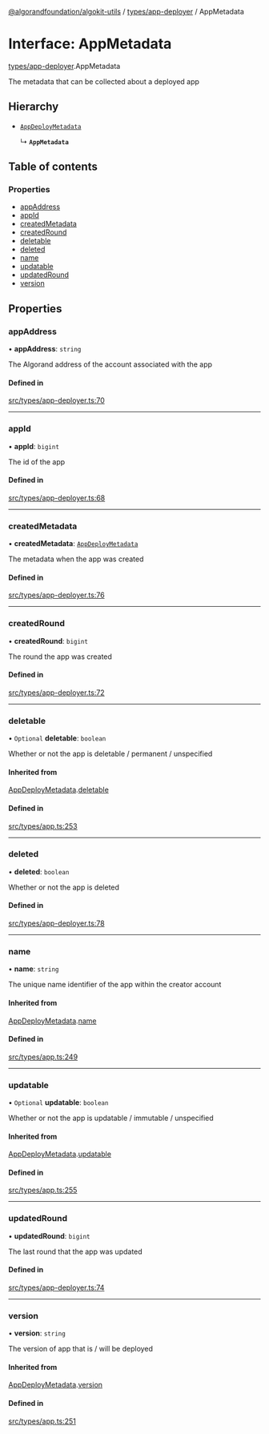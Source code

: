 [@algorandfoundation/algokit-utils](../README.md) / [types/app-deployer](../modules/types_app_deployer.md) / AppMetadata

# Interface: AppMetadata

[types/app-deployer](../modules/types_app_deployer.md).AppMetadata

The metadata that can be collected about a deployed app

## Hierarchy

- [`AppDeployMetadata`](types_app.AppDeployMetadata.md)

  ↳ **`AppMetadata`**

## Table of contents

### Properties

- [appAddress](types_app_deployer.AppMetadata.md#appaddress)
- [appId](types_app_deployer.AppMetadata.md#appid)
- [createdMetadata](types_app_deployer.AppMetadata.md#createdmetadata)
- [createdRound](types_app_deployer.AppMetadata.md#createdround)
- [deletable](types_app_deployer.AppMetadata.md#deletable)
- [deleted](types_app_deployer.AppMetadata.md#deleted)
- [name](types_app_deployer.AppMetadata.md#name)
- [updatable](types_app_deployer.AppMetadata.md#updatable)
- [updatedRound](types_app_deployer.AppMetadata.md#updatedround)
- [version](types_app_deployer.AppMetadata.md#version)

## Properties

### appAddress

• **appAddress**: `string`

The Algorand address of the account associated with the app

#### Defined in

[src/types/app-deployer.ts:70](https://github.com/algorandfoundation/algokit-utils-ts/blob/main/src/types/app-deployer.ts#L70)

___

### appId

• **appId**: `bigint`

The id of the app

#### Defined in

[src/types/app-deployer.ts:68](https://github.com/algorandfoundation/algokit-utils-ts/blob/main/src/types/app-deployer.ts#L68)

___

### createdMetadata

• **createdMetadata**: [`AppDeployMetadata`](types_app.AppDeployMetadata.md)

The metadata when the app was created

#### Defined in

[src/types/app-deployer.ts:76](https://github.com/algorandfoundation/algokit-utils-ts/blob/main/src/types/app-deployer.ts#L76)

___

### createdRound

• **createdRound**: `bigint`

The round the app was created

#### Defined in

[src/types/app-deployer.ts:72](https://github.com/algorandfoundation/algokit-utils-ts/blob/main/src/types/app-deployer.ts#L72)

___

### deletable

• `Optional` **deletable**: `boolean`

Whether or not the app is deletable / permanent / unspecified

#### Inherited from

[AppDeployMetadata](types_app.AppDeployMetadata.md).[deletable](types_app.AppDeployMetadata.md#deletable)

#### Defined in

[src/types/app.ts:253](https://github.com/algorandfoundation/algokit-utils-ts/blob/main/src/types/app.ts#L253)

___

### deleted

• **deleted**: `boolean`

Whether or not the app is deleted

#### Defined in

[src/types/app-deployer.ts:78](https://github.com/algorandfoundation/algokit-utils-ts/blob/main/src/types/app-deployer.ts#L78)

___

### name

• **name**: `string`

The unique name identifier of the app within the creator account

#### Inherited from

[AppDeployMetadata](types_app.AppDeployMetadata.md).[name](types_app.AppDeployMetadata.md#name)

#### Defined in

[src/types/app.ts:249](https://github.com/algorandfoundation/algokit-utils-ts/blob/main/src/types/app.ts#L249)

___

### updatable

• `Optional` **updatable**: `boolean`

Whether or not the app is updatable / immutable / unspecified

#### Inherited from

[AppDeployMetadata](types_app.AppDeployMetadata.md).[updatable](types_app.AppDeployMetadata.md#updatable)

#### Defined in

[src/types/app.ts:255](https://github.com/algorandfoundation/algokit-utils-ts/blob/main/src/types/app.ts#L255)

___

### updatedRound

• **updatedRound**: `bigint`

The last round that the app was updated

#### Defined in

[src/types/app-deployer.ts:74](https://github.com/algorandfoundation/algokit-utils-ts/blob/main/src/types/app-deployer.ts#L74)

___

### version

• **version**: `string`

The version of app that is / will be deployed

#### Inherited from

[AppDeployMetadata](types_app.AppDeployMetadata.md).[version](types_app.AppDeployMetadata.md#version)

#### Defined in

[src/types/app.ts:251](https://github.com/algorandfoundation/algokit-utils-ts/blob/main/src/types/app.ts#L251)
